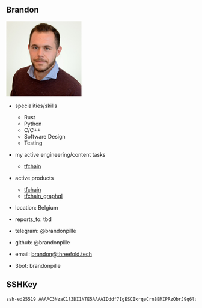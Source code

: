## Brandon



<img src="img/brandon.png" alt="img" width=200px />

- specialities/skills
  - Rust
  - Python
  - C/C++
  - Software Design
  - Testing
- my active engineering/content tasks
  - [tfchain](https://github.com/orgs/threefoldtech/projects/172/views/9)
- active products
  - [tfchain](https://github.com/threefoldtech/tfchain)
  - [tfchain_graphql](https://github.com/threefoldtech/tfchain_graphql)
- location: Belgium
- reports_to: tbd

- telegram: @brandonpille 
- github: @brandonpille
- email: brandon@threefold.tech
- 3bot: brandonpille

## SSHKey

```bash
ssh-ed25519 AAAAC3NzaC1lZDI1NTE5AAAAIDddf7IgESCIkrqeCrn8BMIPRzObrJ9q6lu/Gve0i8t/
```

